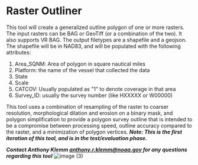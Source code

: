 # Raster Outliner
This tool will create a generalized outline polygon of one or more rasters. The input rasters can be BAG or GeoTiff (or a combination of the two). It also supports VR BAG. 
The output filetypes are a shapefile and a geojson.
The shapefile will be in NAD83, and will be populated with the following attributes: 
1. Area_SQNM: Area of polygon in square nautical miles
2. Platform: the name of the vessel that collected the data
3. State
4. Scale
5. CATCOV: Usually populated as "1" to denote coverage in that area
6. Survey_ID: usually the survey number (like HXXXXX or W00000)

This tool uses a combination of resampling of the raster to coarser resolution, morphological dilation and erosion on a binary mask, and polygon simplification to provide a polygon survey outline that
is intended to be a compromise between processing speed, outline accuracy compared to the raster, and a minimization of polygon vertices. 
***Note: This is the first iteration of this tool, and is in the test/evaluation phase.***

***Contact Anthony Klemm anthony.r.klemm@noaa.gov for any questions regarding this tool*** 
![image (3)](https://github.com/anthonyklemm/Raster_Outliner/assets/76973843/fefc4fc1-de30-42c3-b85b-fc6f157149e4)
